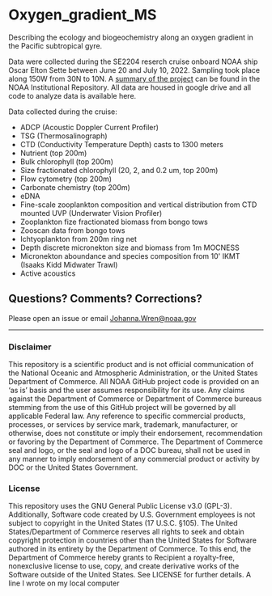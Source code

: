 # Oxygen_gradient_MS
Describing the ecology and biogeochemistry along an oxygen gradient in the Pacific subtropical gyre. 

Data were collected during the SE2204 reserch cruise onboard NOAA ship Oscar Elton Sette between June 20 and July 10, 2022. Sampling took place along 150W from 30N to 10N. A [summary of the project](https://repository.library.noaa.gov/view/noaa/49070) can be found in the NOAA Institutional Repository. All data are housed in google drive and all code to analyze data is available here.

Data collected during the cruise:
- ADCP (Acoustic Doppler Current Profiler)
- TSG (Thermosalinograph)
- CTD (Conductivity Temperature Depth) casts to 1300 meters
- Nutrient (top 200m)
- Bulk chlorophyll (top 200m)
- Size fractionated chlorophyll (20, 2, and 0.2 um, top 200m)
- Flow cytometry (top 200m)
- Carbonate chemistry (top 200m)
- eDNA
- Fine-scale zooplankton composition and vertical distribution from CTD mounted UVP (Underwater Vision Profiler)
- Zooplankton fize fractionated biomass from bongo tows
- Zooscan data from bongo tows
- Ichtyoplankton from 200m ring net
- Depth discrete micronekton size and biomass from 1m MOCNESS
- Micronekton aboundance and species composition from 10' IKMT (Isaaks Kidd Midwater Trawl)
- Active acoustics

## Questions?  Comments?  Corrections?
Please open an issue or email Johanna.Wren@noaa.gov

---

### Disclaimer
This repository is a scientific product and is not official communication 
of the National Oceanic and Atmospheric Administration, or the United 
States Department of Commerce. All NOAA GitHub project code is provided on 
an ‘as is’ basis and the user assumes responsibility for its use. Any 
claims against the Department of Commerce or Department of Commerce bureaus 
stemming from the use of this GitHub project will be governed by all 
applicable Federal law. Any reference to specific commercial products, 
processes, or services by service mark, trademark, manufacturer, or otherwise, 
does not constitute or imply their endorsement, recommendation or favoring by 
the Department of Commerce. The Department of Commerce seal and logo, or the 
seal and logo of a DOC bureau, shall not be used in any manner to imply 
endorsement of any commercial product or activity by DOC or the United 
States Government.

### License
This repository uses the GNU General Public License v3.0 (GPL-3).
Additionally, Software code created by U.S. Government employees 
is not subject to copyright in the United States (17 U.S.C. §105). 
The United States/Department of Commerce reserves all rights to 
seek and obtain copyright protection in countries other than the 
United States for Software authored in its entirety by the Department 
of Commerce. To this end, the Department of Commerce hereby grants 
to Recipient a royalty-free, nonexclusive license to use, copy, and 
create derivative works of the Software outside of the United States.
See LICENSE for further details.
A line I wrote on my local computer  
